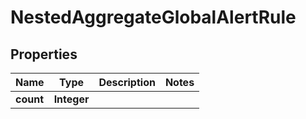 

# NestedAggregateGlobalAlertRule


## Properties

Name | Type | Description | Notes
------------ | ------------- | ------------- | -------------
**count** | **Integer** |  | 



